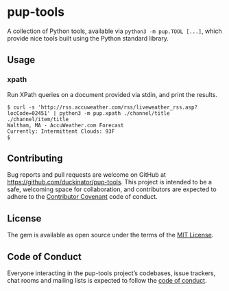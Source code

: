 # pup-tools

A collection of Python tools, available via `python3 -m pup.TOOL [...]`,
which provide nice tools built using the Python standard library.

## Usage

### xpath

Run XPath queries on a document provided via stdin, and print the
results.

```
$ curl -s 'http://rss.accuweather.com/rss/liveweather_rss.asp?locCode=02451' | python3 -m pup.xpath ./channel/title ./channel/item/title
Waltham, MA - AccuWeather.com Forecast
Currently: Intermittent Clouds: 93F
$
```

## Contributing

Bug reports and pull requests are welcome on GitHub at https://github.com/duckinator/pup-tools. This project is intended to be a safe, welcoming space for collaboration, and contributors are expected to adhere to the [Contributor Covenant](http://contributor-covenant.org) code of conduct.

## License

The gem is available as open source under the terms of the [MIT License](http://opensource.org/licenses/MIT).

## Code of Conduct

Everyone interacting in the pup-tools project’s codebases, issue trackers, chat rooms and mailing lists is expected to follow the [code of conduct](https://github.com/duckinator/pup-tools/blob/master/CODE_OF_CONDUCT.md).
